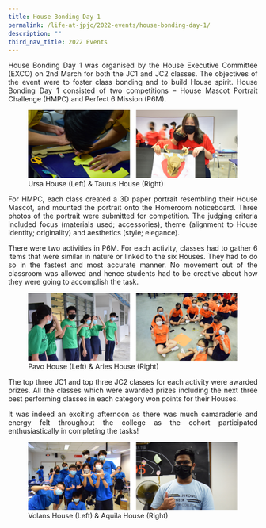 ```yaml
---
title: House Bonding Day 1
permalink: /life-at-jpjc/2022-events/house-bonding-day-1/
description: ""
third_nav_title: 2022 Events
---
```

<div align=justify>
<p>
House Bonding Day 1 was organised by the House Executive Committee (EXCO) on 2nd March for both the JC1 and JC2 classes. The objectives of the event were to foster class bonding and to build House spirit. House Bonding Day 1 consisted of two competitions – House Mascot Portrait Challenge (HMPC) and Perfect 6 Mission (P6M).</p>

<figure>
<img src="/images/hse%20bonding%201.png">
<figcaption>  Ursa House (Left) & Taurus House (Right)</figcaption>
</figure>

<p>
For HMPC, each class created a 3D paper portrait resembling their House Mascot, and mounted the portrait onto the Homeroom noticeboard. Three photos of the portrait were submitted for competition. The judging criteria included focus (materials used; accessories), theme (alignment to House identity; originality) and aesthetics (style; elegance).</p>

<p>
There were two activities in P6M. For each activity, classes had to gather 6 items that were similar in nature or linked to the six Houses. They had to do so in the fastest and most accurate manner. No movement out of the classroom was allowed and hence students had to be creative about how they were going to accomplish the task.</p>

<figure>
<img src="/images/hse%20bonding%202.png">
<figcaption>Pavo House (Left) & Aries House (Right)</figcaption>
</figure>

<p>
The top three JC1 and top three JC2 classes for each activity were awarded prizes. All the classes which were awarded prizes including the next three best performing classes in each category won points for their Houses.</p>

<p>
It was indeed an exciting afternoon as there was much camaraderie and energy felt throughout the college as the cohort participated enthusiastically in completing the tasks!</p>

<figure>
<img src="/images/hse%20bonding%203.png">
<figcaption>Volans House (Left) & Aquila House (Right)</figcaption>
</figure>
